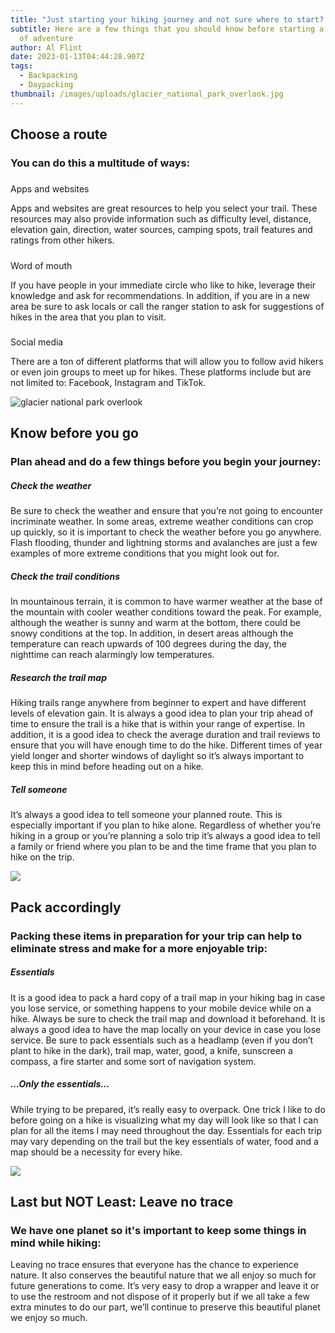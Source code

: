 ```yaml
---
title: "Just starting your hiking journey and not sure where to start? "
subtitle: Here are a few things that you should know before starting a lifetime
  of adventure
author: Al Flint
date: 2023-01-13T04:44:28.907Z
tags:
  - Backpacking
  - Daypacking
thumbnail: /images/uploads/glacier_national_park_overlook.jpg
---
```

## Choose a route

### You can do this a multitude of ways:

##### 
Apps and websites

 
Apps and websites are great resources to help you select your trail. These resources may also provide information such as difficulty level, distance, elevation gain, direction, water sources, camping spots, trail features and ratings from other hikers.

##### 
Word of mouth


If you have people in your immediate circle who like to hike, leverage their knowledge and ask for recommendations. In addition, if you are in a new area be sure to ask locals or call the ranger station to ask for suggestions of hikes in the area that you plan to visit.

##### 
Social media


There are a ton of different platforms that will allow you to follow avid hikers or even join groups to meet up for hikes. These platforms include but are not limited to: Facebook, Instagram and TikTok.

![glacier national park overlook](/images/uploads/glacier_national_park_overlook.jpg)

## Know before you go

### Plan ahead and do a few things before you begin your journey:

##### Check the weather


Be sure to check the weather and ensure that you’re not going to encounter incriminate weather. In some areas, extreme weather conditions can crop up quickly, so it is important to check the weather before you go anywhere. Flash flooding, thunder and lightning storms and avalanches are just a few examples of more extreme conditions that you might look out for.



##### Check the trail conditions


In mountainous terrain, it is common to have warmer weather at the base of the mountain with cooler weather conditions toward the peak. For example, although the weather is sunny and warm at the bottom, there could be snowy conditions at the top. In addition, in desert areas although the temperature can reach upwards of 100 degrees during the day, the nighttime can reach alarmingly low temperatures. 



##### Research the trail map


Hiking trails range anywhere from beginner to expert and have different levels of elevation gain. It is always a good idea to plan your trip ahead of time to ensure the trail is a hike that is within your range of expertise. In addition, it is a good idea to check the average duration and trail reviews to ensure that you will have enough time to do the hike. Different times of year yield longer and shorter windows of daylight so it’s always important to keep this in mind before heading out on a hike.



##### Tell someone


It’s always a good idea to tell someone your planned route. This is especially important if you plan to hike alone. Regardless of whether you’re hiking in a group or you’re planning a solo trip it’s always a good idea to tell a family or friend where you plan to be and the time frame that you plan to hike on the trip.

![](/images/uploads/glacier_national_park_lake.jpg)

## Pack accordingly



### Packing these items in preparation for your trip can help to eliminate stress and make for a more enjoyable trip:

##### Essentials

It is a good idea to pack a hard copy of a trail map in your hiking bag in case you lose service, or something happens to your mobile device while on a hike. Always be sure to check the trail map and download it beforehand. It is always a good idea to have the map locally on your device in case you lose service. Be sure to pack essentials such as a headlamp (even if you don’t plant to hike in the dark), trail map, water, good, a knife, sunscreen a compass, a fire starter and some sort of navigation system.

##### ...Only the essentials...

While trying to be prepared, it’s really easy to overpack. One trick I like to do before going on a hike is visualizing what my day will look like so that I can plan for all the items I may need throughout the day. Essentials for each trip may vary depending on the trail but the key essentials of water, food and a map should be a necessity for every hike. 

![](/images/uploads/utah_hike.jpg)

## Last but NOT Least: Leave no trace

### We have one planet so it's important to keep some things in mind while hiking:

Leaving no trace ensures that everyone has the chance to experience nature. It also conserves the beautiful nature that we all enjoy so much for future generations to come. It’s very easy to drop a wrapper and leave it or to use the restroom and not dispose of it properly but if we all take a few extra minutes to do our part, we’ll continue to preserve this beautiful planet we enjoy so much.